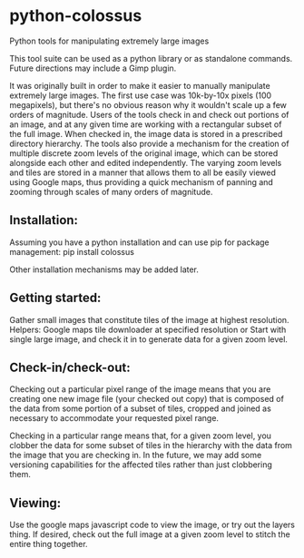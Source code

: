 python-colossus
===============

Python tools for manipulating extremely large images

This tool suite can be used as a python library or as standalone commands. Future 
directions may include a Gimp plugin.

It was originally built in order to make it easier to manually manipulate extremely 
large images. The first use case was 10k-by-10x pixels (100 megapixels), but there's 
no obvious reason why it wouldn't scale up a few orders of magnitude. Users of the 
tools check in and check out portions of an image, and at any given time are working 
with a rectangular subset of the full image. When checked in, the image data is 
stored in a prescribed directory hierarchy. The tools also provide a mechanism for 
the creation of multiple discrete zoom levels of the original image, which can be 
stored alongside each other and edited independently. The varying zoom levels and 
tiles are stored in a manner that allows them to all be easily viewed using Google 
maps, thus providing a quick mechanism of panning and zooming through scales of many 
orders of magnitude.

Installation:
------------

Assuming you have a python installation and can use pip for package management:
  pip install colossus

Other installation mechanisms may be added later.


Getting started:
---------------

Gather small images that constitute tiles of the image at highest resolution.
Helpers: Google maps tile downloader at specified resolution
or
Start with single large image, and check it in to generate data for a given zoom level.


Check-in/check-out:
------------------

Checking out a particular pixel range of the image means that you are creating one new 
image file (your checked out copy) that is composed of the data from some portion of a 
subset of tiles, cropped and joined as necessary to accommodate your requested pixel range.

Checking in a particular range means that, for a given zoom level, you clobber the data 
for some subset of tiles in the hierarchy with the data from the image that you are 
checking in. In the future, we may add some versioning capabilities for the affected tiles 
rather than just clobbering them.

Viewing:
-------

Use the google maps javascript code to view the image, or try out the layers thing. If 
desired, check out the full image at a given zoom level to stitch the entire thing together.



